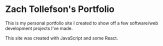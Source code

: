 # Zach Tollefson's Portfolio

This is my personal portfolio site I created to show off a few software/web development projects I've made. 

This site was created with JavaScript and some React.